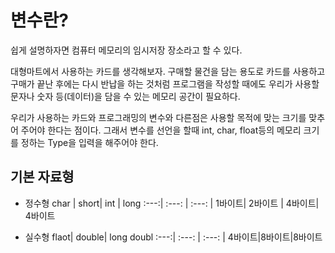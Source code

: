 # 변수란?

쉽게 설명하자면 컴퓨터 메모리의 임시저장 장소라고 할 수 있다.

대형마트에서 사용하는 카드를 생각해보자.
구매할 물건을 담는 용도로 카드를 사용하고 구매가 끝난 후에는 다시 반납을 하는 것처럼
프로그램을 작성할 때에도 우리가 사용할 문자나 숫자 등(데이터)을 담을 수 있는 메모리 공간이 필요하다.

우리가 사용하는 카드와 프로그래밍의 변수와 다른점은 사용할 목적에 맞는 크기를 맞추어 주어야 한다는 점이다.
그래서 변수를 선언을 할때 int, char, float등의 메모리 크기를 정하는 Type을 입력을 해주어야 한다.


## 기본 자료형 
* 정수형 
char | short| int | long
:---:| :---: | :---: | 
1바이트| 2바이트 | 4바이트| 4바이트

* 실수형
flaot| double| long doubl
:---:| :---: | :---: | 
4바이트|8바이트|8바이트



